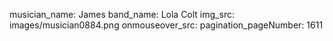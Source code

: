 musician_name: James
band_name: Lola Colt
img_src: images/musician0884.png
onmouseover_src: 
pagination_pageNumber: 1611